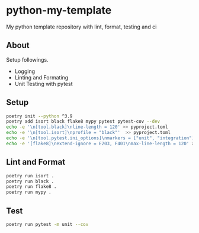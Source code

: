 # python-my-template
My python template repository with lint, format, testing and ci

## About

Setup followings.

- Logging
- Linting and Formating
- Unit Testing with pytest

## Setup

```bash
poetry init --python ^3.9
poetry add isort black flake8 mypy pytest pytest-cov --dev
echo -e '\n[tool.black]\nline-length = 120' >> pyproject.toml
echo -e '\n[tool.isort]\nprofile = "black"'  >> pyproject.toml
echo -e '\n[tool.pytest.ini_options]\nmarkers = ["unit", "integration"]'  >> pyproject.toml
echo -e '[flake8]\nextend-ignore = E203, F401\nmax-line-length = 120' >> .flake8

```


## Lint and Format

```bash
poetry run isort .
poetry run black .
poetry run flake8 .
poetry run mypy .
```

## Test

```bash
poetry run pytest -m unit --cov
```
